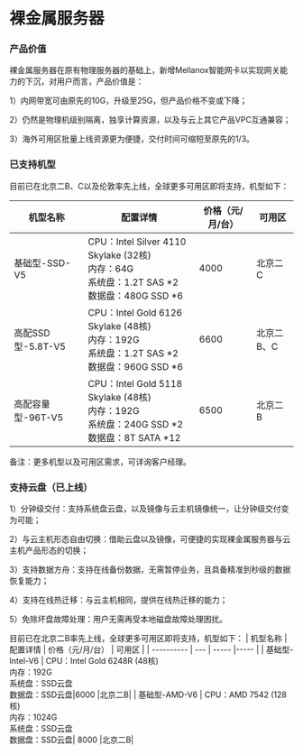 # 裸金属服务器

### 产品价值

裸金属服务器在原有物理服务器的基础上，新增Mellanox智能网卡以实现网关能力的下沉，对用户而言，产品价值是：

1）内网带宽可由原先的10G，升级至25G，但产品价格不变或下降；

2）仍然是物理机级别隔离，独享计算资源，以及与云上其它产品VPC互通兼容；

3）海外可用区批量上线资源更为便捷，交付时间可缩短至原先的1/3。


### 已支持机型

目前已在北京二B、C以及伦敦率先上线，全球更多可用区即将支持，机型如下：

| 机型名称        | 配置详情 | 价格（元/月/台） | 可用区 |
| ---------- | --- | ----- |----- |
| 基础型-SSD-V5   | CPU：Intel Silver 4110 Skylake (32核)<br>内存：64G<br>系统盘：1.2T SAS *2<br>数据盘：480G SSD *6| 4000 |北京二C|
| 高配SSD型-5.8T-V5   | CPU：Intel Gold 6126 Skylake (48核)<br>内存：192G<br>系统盘：1.2T SAS *2<br>数据盘：960G SSD *6| 6600 |北京二B、C|
| 高配容量型-96T-V5   | CPU：Intel Gold 5118 Skylake (48核)<br>内存：192G<br>系统盘：240G SSD *2<br>数据盘：8T SATA *12| 6500 |北京二B|

备注：更多机型以及可用区需求，可详询客户经理。

### 支持云盘（已上线）

1）分钟级交付：支持系统盘云盘，以及镜像与云主机镜像统一，让分钟级交付变为可能；

2）与云主机形态自由切换：借助云盘以及镜像，可便捷的实现裸金属服务器与云主机产品形态的切换；

3）支持数据方舟：支持在线备份数据，无需暂停业务，且具备精准到秒级的数据恢复能力；

4）支持在线热迁移：与云主机相同，提供在线热迁移的能力；

5）免除坏盘故障处理：用户无需再受本地磁盘故障处理困扰。

目前已在北京二B率先上线，全球更多可用区即将支持，机型如下：
| 机型名称        | 配置详情 | 价格（元/月/台） | 可用区 |
| ---------- | --- | ----- |----- |
| 基础型-Intel-V6   | CPU：Intel Gold 6248R  (48核)<br>内存：192G<br>系统盘：SSD云盘<br>数据盘：SSD云盘|6000 |北京二B|
| 基础型-AMD-V6   | CPU：AMD 7542 (128核)<br>内存：1024G<br>系统盘：SSD云盘<br>数据盘：SSD云盘| 8000 |北京二B|








